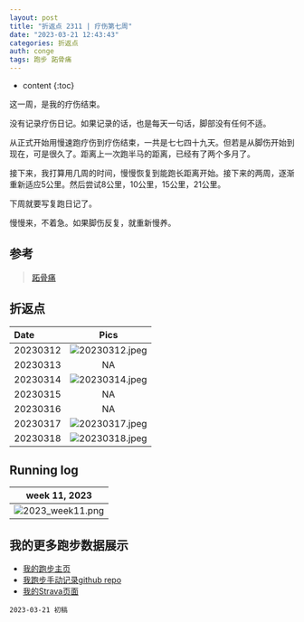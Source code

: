 ```yaml
---
layout: post
title: "折返点 2311 | 疗伤第七周"
date: "2023-03-21 12:43:43"
categories: 折返点
auth: conge
tags: 跑步 跖骨痛 
---
```

* content
{:toc}

这一周，是我的疗伤结束。

没有记录疗伤日记。如果记录的话，也是每天一句话，脚部没有任何不适。

从正式开始用慢速跑疗伤到疗伤结束，一共是七七四十九天。但若是从脚伤开始到现在，可是很久了。距离上一次跑半马的距离，已经有了两个多月了。

接下来，我打算用几周的时间，慢慢恢复到能跑长距离开始。接下来的两周，逐渐重新适应5公里。然后尝试8公里，10公里，15公里，21公里。

下周就要写复跑日记了。

慢慢来，不着急。如果脚伤反复，就重新慢养。



  
## 参考

> [跖骨痛](https://www.drmed.cn/Metatarsalgia)


## 折返点

| Date     |                                Pics                                  |
| :------- | :------------------------------------------------------------------: |
| 20230312 |![20230312.jpeg](https://s2.loli.net/2023/03/22/tM6ZehxuT7W1qdb.jpg) |
| 20230313 | NA |
| 20230314 |![20230314.jpeg](https://s2.loli.net/2023/03/22/ihldPE5LM3Iwn4v.jpg) |
| 20230315 | NA |
| 20230316 | NA |
| 20230317 |![20230317.jpeg](https://s2.loli.net/2023/03/22/UoEaM98Qx31n4lW.jpg) |
| 20230318 |![20230318.jpeg](https://s2.loli.net/2023/03/22/qbGlXpkOu7JRSzm.jpg) |

## Running log

|                            week 11, 2023                              |
| :-------------------------------------------------------------------: |
|![2023_week11.png](https://s2.loli.net/2023/03/22/3SR7cW6Gyv4xEj8.png) |

## 我的更多跑步数据展示

* [我的跑步主页](https://conge.livingwithfcs.org/running_page/)
* [我跑步手动记录github repo](https://github.com/conge/RunningStreak)
* [我的Strava页面](https://www.strava.com/athletes/57680242)

```
2023-03-21 初稿
```
